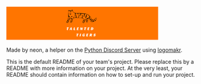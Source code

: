 [![LogoMakr_5RDTOc](talented-tigers.png)](#)

Made by neon, a helper on the [Python Discord Server](https://pythondiscord.com/) using [logomakr](https://logomakrcom).

This is the default README of your team's project. Please replace this by a README with more information on your 
project. At the very least, your README should contain information on how to set-up and run your project.
